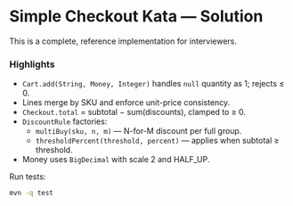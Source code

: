 
# Simple Checkout Kata — **Solution**

This is a complete, reference implementation for interviewers.

### Highlights
- `Cart.add(String, Money, Integer)` handles `null` quantity as 1; rejects ≤ 0.
- Lines merge by SKU and enforce unit-price consistency.
- `Checkout.total` = subtotal − sum(discounts), clamped to ≥ 0.
- `DiscountRule` factories:
  - `multiBuy(sku, n, m)` — N-for-M discount per full group.
  - `thresholdPercent(threshold, percent)` — applies when subtotal ≥ threshold.
- Money uses `BigDecimal` with scale 2 and HALF_UP.

Run tests:
```bash
mvn -q test
```
